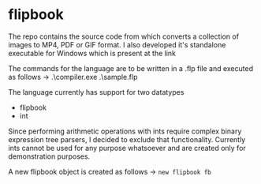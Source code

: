 # flipbook

The repo contains the source code from which converts a collection of images to MP4, PDF or GIF format. I also developed it's standalone executable for Windows which is present at the link 

The commands for the language are to be written in a .flp file and executed as follows ->
.\compiler.exe .\sample.flp

The language currently has support for two datatypes
- flipbook
- int

Since performing arithmetic operations with ints require complex binary expression tree parsers, I decided to exclude that functionality. Currently ints cannot be used for any purpose whatsoever and are created only for demonstration purposes.

A new flipbook object is created as follows ->
`new flipbook fb`
